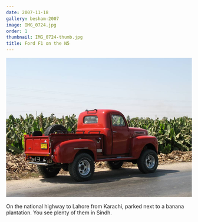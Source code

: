 ```yaml
---
date: 2007-11-18
gallery: besham-2007
image: IMG_0724.jpg
order: 1
thumbnail: IMG_0724-thumb.jpg
title: Ford F1 on the N5
---
```


![Ford F1 on the N5](./IMG_0724.jpg)

On the national highway to Lahore from Karachi, parked next to a banana plantation. You see plenty of them in Sindh.